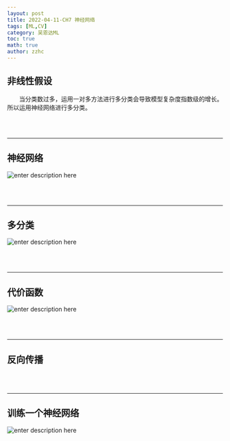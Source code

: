 ```yaml
---
layout: post
title: 2022-04-11-CH7 神经网络
tags: [ML,CV]
category: 吴恩达ML
toc: true
math: true
author: zzhc
---
```



## 非线性假设

&emsp;&emsp;当分类数过多，运用一对多方法进行多分类会导致模型复杂度指数级的增长。所以运用神经网络进行多分类。





<br>
<br>

***


## 神经网络

![enter description here](http://img.zzhc321.xyz/blog/1649766950189.png)


<br>
<br>

***


## 多分类




![enter description here](http://img.zzhc321.xyz/blog/1649768166035.png)
















<br>
<br>

***


## 代价函数


![enter description here](http://img.zzhc321.xyz/blog/1649768464620.png)


<br>
<br>

***


## 反向传播








<br>
<br>

***



## 训练一个神经网络


![enter description here](http://img.zzhc321.xyz/blog/1649857629461.png)